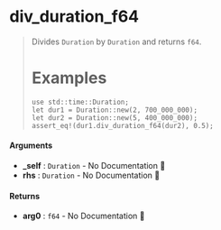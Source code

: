 # div\_duration\_f64

>  Divides `Duration` by `Duration` and returns `f64`.
>  # Examples
>  ```
>  use std::time::Duration;
>  let dur1 = Duration::new(2, 700_000_000);
>  let dur2 = Duration::new(5, 400_000_000);
>  assert_eq!(dur1.div_duration_f64(dur2), 0.5);
>  ```

#### Arguments

- **\_self** : `Duration` \- No Documentation 🚧
- **rhs** : `Duration` \- No Documentation 🚧

#### Returns

- **arg0** : `f64` \- No Documentation 🚧